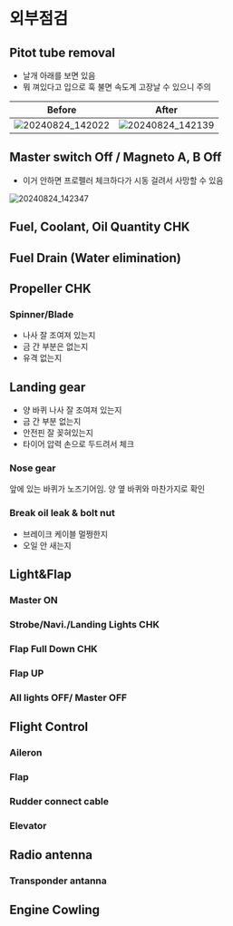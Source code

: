 # 외부점검

## Pitot tube removal

- 날개 아래를 보면 있음
- 뭐 껴있다고 입으로 훅 불면 속도계 고장날 수 있으니 주의

| Before                              | After                               |
| ----------------------------------- | ----------------------------------- |
| ![20240824_142022][20240824_142022] | ![20240824_142139][20240824_142139] |

[20240824_142022]: https://github.com/user-attachments/assets/40d50ba7-b4f5-4f64-ac4c-325b23858a30
[20240824_142139]: https://github.com/user-attachments/assets/189a5477-bce6-41a9-b083-a4b5f0d708cc

## Master switch Off / Magneto A, B Off

- 이거 안하면 프로펠러 체크하다가 시동 걸려서 사망할 수 있음

![20240824_142347][20240824_142347]

[20240824_142347]: https://github.com/user-attachments/assets/15ba8cf0-d904-4b44-a435-203ae68ccf31

## Fuel, Coolant, Oil Quantity CHK

## Fuel Drain (Water elimination)

## Propeller CHK

### Spinner/Blade

- 나사 잘 조여져 있는지
- 금 간 부분은 없는지
- 유격 없는지

## Landing gear

- 양 바퀴 나사 잘 조여져 있는지
- 금 간 부분 없는지
- 안전핀 잘 꽂혀있는지
- 타이어 압력 손으로 두드려서 체크

### Nose gear

앞에 있는 바퀴가 노즈기어임. 양 옆 바퀴와 마찬가지로 확인

### Break oil leak & bolt nut

- 브레이크 케이블 멀쩡한지
- 오일 안 새는지

## Light&Flap

### Master ON

### Strobe/Navi./Landing Lights CHK

### Flap Full Down CHK

### Flap UP

### All lights OFF/ Master OFF

## Flight Control

### Aileron

### Flap

### Rudder connect cable

### Elevator

## Radio antenna

### Transponder antanna

## Engine Cowling
